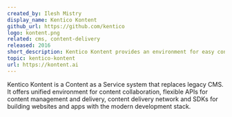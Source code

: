 ```yaml
---
created_by: Ilesh Mistry
display_name: Kentico Kontent
github_url: https://github.com/kentico
logo: kontent.png
related: cms, content-delivery
released: 2016
short_description: Kentico Kontent provides an environment for easy content collaboration and features a flexible API to power modern websites and apps.
topic: kentico-kontent
url: https://kontent.ai
---
```

Kentico Kontent is a Content as a Service system that replaces legacy CMS. It offers unified environment for content collaboration, flexible APIs for content management and delivery, content delivery network and SDKs for building websites and apps with the modern development stack.
